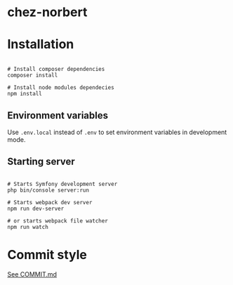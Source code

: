 # chez-norbert

# Installation

```shell

# Install composer dependencies
composer install

# Install node modules dependecies
npm install
```

## Environment variables

Use `.env.local` instead of `.env` to set environment variables in development mode.

## Starting server

```shell

# Starts Symfony development server
php bin/console server:run

# Starts webpack dev server
npm run dev-server

# or starts webpack file watcher
npm run watch
```

# Commit style

[See COMMIT.md](COMMIT.md)